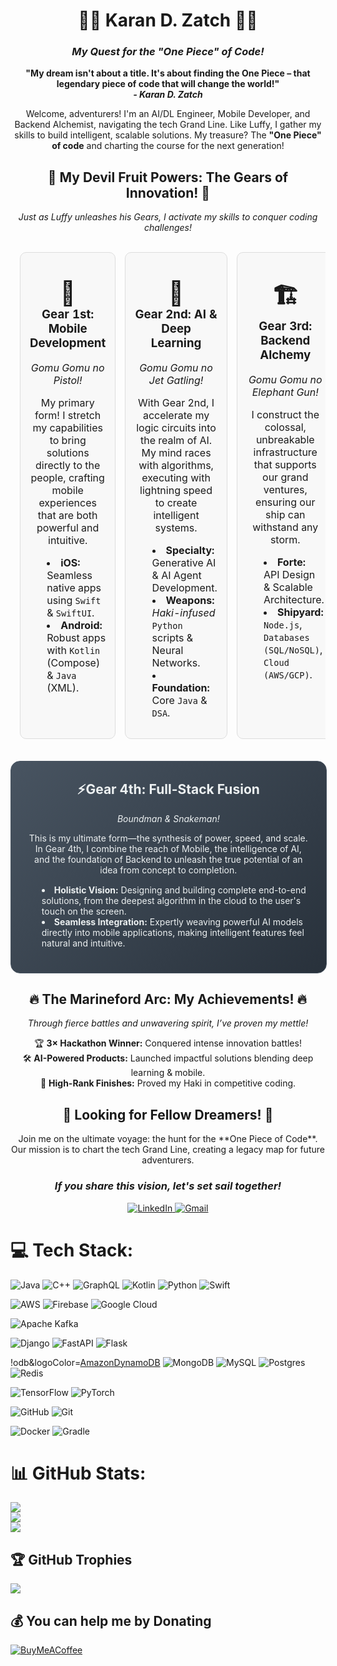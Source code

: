<div align="center">
  <h1>🏴‍☠️ Karan D. Zatch 🏴‍☠️</h1>
  <h3><em>My Quest for the "One Piece" of Code!</em></h3>
  
  <p>
    <strong>
      "My dream isn't about a title. It's about finding the <strong>One Piece</strong> – that legendary piece of code that will change the world!"
      <br>
      <em>- Karan D. Zatch</em>
    </strong>
  </p>
  
  <p>
    Welcome, adventurers! I'm an AI/DL Engineer, Mobile Developer, and Backend Alchemist, navigating the tech Grand Line. Like Luffy, I gather my skills to build intelligent, scalable solutions. My treasure? The <strong>"One Piece" of code</strong> and charting the course for the next generation!
  </p>
</div>


<div align="center">
  <h2>🌟 My Devil Fruit Powers: The Gears of Innovation! 🌟</h2>
  <p><em>Just as Luffy unleashes his Gears, I activate my skills to conquer coding challenges!</em></p>
</div>

<table width="100%" align="center" style="border-spacing: 15px; border-collapse: separate;">
  <tr valign="top">
    <td width="33%" align="center" style="background-color: #f8f8f8; border-radius: 10px; padding: 15px; border: 1px solid #ddd;">
      <h3><span style="font-size: 2em;">📱</span><br>Gear 1st: Mobile Development</h3>
      <p><em>Gomu Gomu no Pistol!</em></p>
      <p>My primary form! I stretch my capabilities to bring solutions directly to the people, crafting mobile experiences that are both powerful and intuitive.</p>
      <ul style="text-align: left; list-style-position: inside;">
        <li><strong>iOS:</strong> Seamless native apps using <code>Swift</code> & <code>SwiftUI</code>.</li>
        <li><strong>Android:</strong> Robust apps with <code>Kotlin</code> (Compose) & <code>Java</code> (XML).</li>
      </ul>
    </td>
    <td width="33%" align="center" style="background-color: #f8f8f8; border-radius: 10px; padding: 15px; border: 1px solid #ddd;">
      <h3><span style="font-size: 2em;">🚀</span><br>Gear 2nd: AI & Deep Learning</h3>
      <p><em>Gomu Gomu no Jet Gatling!</em></p>
      <p>With Gear 2nd, I accelerate my logic circuits into the realm of AI. My mind races with algorithms, executing with lightning speed to create intelligent systems.</p>
      <ul style="text-align: left; list-style-position: inside;">
        <li><strong>Specialty:</strong> Generative AI & AI Agent Development.</li>
        <li><strong>Weapons:</strong> <em>Haki-infused</em> <code>Python</code> scripts & Neural Networks.</li>
        <li><strong>Foundation:</strong> Core <code>Java</code> & <code>DSA</code>.</li>
      </ul>
    </td>
    <td width="33%" align="center" style="background-color: #f8f8f8; border-radius: 10px; padding: 15px; border: 1px solid #ddd;">
      <h3><span style="font-size: 2em;">🏗️</span><br>Gear 3rd: Backend Alchemy</h3>
      <p><em>Gomu Gomu no Elephant Gun!</em></p>
      <p>I construct the colossal, unbreakable infrastructure that supports our grand ventures, ensuring our ship can withstand any storm.</p>
      <ul style="text-align: left; list-style-position: inside;">
        <li><strong>Forte:</strong> API Design & Scalable Architecture.</li>
        <li><strong>Shipyard:</strong> <code>Node.js</code>, <code>Databases (SQL/NoSQL)</code>, <code>Cloud (AWS/GCP)</code>.</li>
      </ul>
    </td>
  </tr>
</table>

<div align="center" style="margin-top: 20px;">
  <div style="width: 90%; background: linear-gradient(135deg, #485461 0%, #28313b 100%); color: #ecf0f1; border-radius: 15px; padding: 25px; border: 1px solid #485461;">
    <h2 align="center" style="margin-top: 5px;">⚡Gear 4th: Full-Stack Fusion</h2>
    <p align="center"><em>Boundman & Snakeman!</em></p>
    <p align="center">
      This is my ultimate form—the synthesis of power, speed, and scale. In Gear 4th, I combine the reach of Mobile, the intelligence of AI, and the foundation of Backend to unleash the true potential of an idea from concept to completion.
    </p>
    <ul style="text-align: left; list-style-position: inside; margin-top: 15px;">
      <li><strong>Holistic Vision:</strong> Designing and building complete end-to-end solutions, from the deepest algorithm in the cloud to the user's touch on the screen.</li>
      <li><strong>Seamless Integration:</strong> Expertly weaving powerful AI models directly into mobile applications, making intelligent features feel natural and intuitive.</li>
    </ul>
  </div>
</div>

<div align="center">
  <h2>🔥 The Marineford Arc: My Achievements! 🔥</h2>
  <p><em>Through fierce battles and unwavering spirit, I’ve proven my mettle!</em></p>
</div>

<ul style="list-style-type: none; padding: 0; text-align: center;">
  <li>🏆 <strong>3× Hackathon Winner:</strong> Conquered intense innovation battles!</li>
  <li>🛠️ <strong>AI-Powered Products:</strong> Launched impactful solutions blending deep learning & mobile.</li>
  <li>🚀 <strong>High-Rank Finishes:</strong> Proved my Haki in competitive coding.</li>
</ul>

<div align="center">
  <h2>🤝 Looking for Fellow Dreamers! 🤝</h2>
  <p>
    Join me on the ultimate voyage: the hunt for the **One Piece of Code**.<br>
    Our mission is to chart the tech Grand Line, creating a legacy map for future adventurers.
  </p>
  <h3><em>If you share this vision, let's set sail together!</em></h3>
</div>

<p align="center">
  <a href="https://linkedin.com/in/your-linkedin-username](https://www.linkedin.com/in/karan-chouhan-57a337283" target="_blank">
    <img src="https://img.shields.io/badge/LinkedIn-0077B5?style=for-the-badge&logo=linkedin&logoColor=white" alt="LinkedIn"/>
  </a>
  <a href="mailto:karanchouhan.3613@gmail.com">
    <img src="https://img.shields.io/badge/Gmail-D14836?style=for-the-badge&logo=gmail&logoColor=white" alt="Gmail"/>
  </a>
</p>


# 💻 Tech Stack:
![Java](https://img.shields.io/badge/java-%23ED8B00.svg?style=for-the-badge&logo=openjdk&logoColor=white) ![C++](https://img.shields.io/badge/c++-%2300599C.svg?style=for-the-badge&logo=c%2B%2B&logoColor=white)  ![GraphQL](https://img.shields.io/badge/-GraphQL-E10098?style=for-the-badge&logo=graphql&logoColor=white) ![Kotlin](https://img.shields.io/badge/kotlin-%237F52FF.svg?style=for-the-badge&logo=kotlin&logoColor=white) ![Python](https://img.shields.io/badge/python-3670A0?style=for-the-badge&logo=python&logoColor=ffdd54) ![Swift](https://img.shields.io/badge/swift-F54A2A?style=for-the-badge&logo=swift&logoColor=white)

![AWS](https://img.shields.io/badge/AWS-%23FF9900.svg?style=for-the-badge&logo=amazon-aws&logoColor=white) ![Firebase](https://img.shields.io/badge/firebase-%23039BE5.svg?style=for-the-badge&logo=firebase) ![Google Cloud](https://img.shields.io/badge/GoogleCloud-%234285F4.svg?style=for-the-badge&logo=google-cloud&logoColor=white) 

![Apache Kafka](https://img.shields.io/badge/Apache%20Kafka-000?style=for-the-badge&logo=apachekafka)

![Django](https://img.shields.io/badge/django-%23092E20.svg?style=for-the-badge&logo=django&logoColor=white) ![FastAPI](https://img.shields.io/badge/FastAPI-005571?style=for-the-badge&logo=fastapi) ![Flask](https://img.shields.io/badge/flask-%23000.svg?style=for-the-badge&logo=flask&logoColor=white)

!odb&logoColor=[AmazonDynamoDB](https://img.shields.io/badge/Amazon%20DynamoDB-4053D6?style=for-the-badge&logo=Amazon%20DynamoDB&logoColor=white) ![MongoDB](https://img.shields.io/badge/MongoDB-%234ea94b.svg?style=for-the-badge&logo=mongwhite) ![MySQL](https://img.shields.io/badge/mysql-4479A1.svg?style=for-the-badge&logo=mysql&logoColor=white) ![Postgres](https://img.shields.io/badge/postgres-%23316192.svg?style=for-the-badge&logo=postgresql&logoColor=white) ![Redis](https://img.shields.io/badge/redis-%23DD0031.svg?style=for-the-badge&logo=redis&logoColor=white) 

![TensorFlow](https://img.shields.io/badge/TensorFlow-%23FF6F00.svg?style=for-the-badge&logo=TensorFlow&logoColor=white) ![PyTorch](https://img.shields.io/badge/PyTorch-%23EE4C2C.svg?style=for-the-badge&logo=PyTorch&logoColor=white) 

![GitHub](https://img.shields.io/badge/github-%23121011.svg?style=for-the-badge&logo=github&logoColor=white)  ![Git](https://img.shields.io/badge/git-%23F05033.svg?style=for-the-badge&logo=git&logoColor=white) 

![Docker](https://img.shields.io/badge/docker-%230db7ed.svg?style=for-the-badge&logo=docker&logoColor=white) ![Gradle](https://img.shields.io/badge/Gradle-02303A.svg?style=for-the-badge&logo=Gradle&logoColor=white) 

# 📊 GitHub Stats:
![](https://github-readme-stats.vercel.app/api?username=karan3613&theme=dark&hide_border=false&include_all_commits=true&count_private=true)<br/>
![](https://nirzak-streak-stats.vercel.app/?user=karan3613&theme=dark&hide_border=false)<br/>
![](https://github-readme-stats.vercel.app/api/top-langs/?username=karan3613&theme=dark&hide_border=false&include_all_commits=true&count_private=true&layout=compact)

## 🏆 GitHub Trophies
![](https://github-profile-trophy.vercel.app/?username=karan3613&theme=radical&no-frame=false&no-bg=true&margin-w=4)

## 💰 You can help me by Donating
[![BuyMeACoffee](https://img.shields.io/badge/Buy%20Me%20a%20Coffee-ffdd00?style=for-the-badge&logo=buy-me-a-coffee&logoColor=black)](https://buymeacoffee.com/https://buymeacoffee.com/karan3613) 

  
<!-- Proudly created with GPRM ( https://gprm.itsvg.in ) -->
